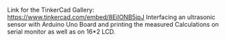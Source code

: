 Link for the TinkerCad Gallery: https://www.tinkercad.com/embed/8EilONB5jpJ 
Interfacing an ultrasonic sensor with Arduino Uno Board and printing the measured Calculations on serial monitor as well as on 16*2 LCD.
